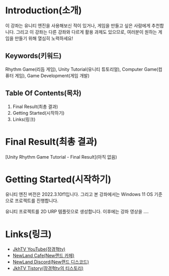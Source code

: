 # **Introduction(소개)**

이 강좌는 유니티 엔진을 사용해보신 적이 있거나, 게임을 만들고 싶은 사람에게 추천합니다. 그리고 이 강좌는 다른 강좌와 다르게 활용 과제도 있으므로, 여러분이 원하는 게임을 만들기 위해 열심히 노력하세요!

## **Keywords(키워드)**

Rhythm Game(리듬 게임), Unity Tutorial(유니티 튜토리얼), Computer Game(컴퓨터 게임), Game Development(게임 개발)

## **Table Of Contents(목차)**

1. Final Result(최총 결과)
2. Getting Started(시작하기)
3. Links(링크)

# **Final Result(최총 결과)**

[Unity Rhythm Game Tutorial - Final Result](아직 없음)

# **Getting Started(시작하기)**

유니티 엔진 버전은 2022.3.10f1입니다. 그리고 본 강좌에서는 Windows 11 OS 기준으로 프로젝트를 진행합니다.

유니티 프로젝트를 2D URP 템플릿으로 생성합니다. 이후에는 강좌 영상을 ....

# **Links(링크)**

* [JkhTV YouTube(장경혁tv)](https://www.youtube.com/@NewLand2019-JkhTV)
* [NewLand Cafe(New랜드 카페)](https://cafe.naver.com/2019newland)
* [NewLand Discord(New랜드 디스코드)](https://discord.gg/2J646MaZGA)
* [JkhTV Tistory(장경혁tv의 티스토리)](https://jkhtv.tistory.com)
